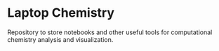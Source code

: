 # Laptop Chemistry
Repository to store notebooks and other useful tools for computational chemistry analysis and visualization.
